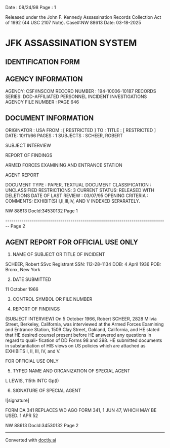 Date : 08/24/98
Page : 1

Released under the John F. Kennedy
Assassination Records Collection Act of
1992 (44 USC 2107 Note). Case#:NW
88613 Date: 03-18-2025

# JFK ASSASSINATION SYSTEM
## IDENTIFICATION FORM

## AGENCY INFORMATION

AGENCY: CSF/INSCOM
RECORD NUMBER : 194-10006-10187
RECORDS SERIES: DOD-AFFILIATED PERSONNEL INCIDENT INVESTIGATIONS
AGENCY FILE NUMBER : PAGE 646

## DOCUMENT INFORMATION

ORIGINATOR : USA
FROM : [ RESTRICTED ]
TO :
TITLE : [ RESTRICTED ]
DATE: 10/11/66
PAGES : 1
SUBJECTS : SCHEER, ROBERT

SUBJECT INTERVIEW

REPORT OF FINDINGS

ARMED FORCES EXAMINING AND ENTRANCE STATION

AGENT REPORT

DOCUMENT TYPE : PAPER, TEXTUAL DOCUMENT
CLASSIFICATION : UNCLASSIFIED
RESTRICTIONS: 3
CURRENT STATUS: RELEASED WITH DELETIONS
DATE OF LAST REVIEW : 03/07/95
OPENING CRITERIA :
COMMENTS: EXHIBIT(S) I,II,III,IV, AND V INDEXED SEPARATELY.

NW 88613 DocId:34530132 Page 1


-------------------------------------------------------------------------------- Page 2

## AGENT REPORT FOR OFFICIAL USE ONLY

1. NAME OF SUBJECT OR TITLE OF INCIDENT

SCHEER, Robert
SSvc Registrant SSN: 112-28-1134
DOB: 4 April 1936
POB: Bronx, New York

2. DATE SUBMITTED

11 October 1966

3. CONTROL SYMBOL OR FILE NUMBER

4. REPORT OF FINDINGS

(SUBJECT INTERVIEW) On 5 October 1966, Robert SCHEER, 2828 Milvia
Street, Berkeley, California, was interviewed at the Armed Forces Examining and
Entrance Station, 1509 Clay Street, Oakland, California, and HE stated that HE
desired counsel present before HE answered any questions in regard to quali-
fication of DD Forms 98 and 398. HE submitted documents in substantiation
of HIS views on US policies which are attached as EXHIBITS I, II, III, IV, and V.

FOR OFFICIAL USE ONLY

5. TYPED NAME AND ORGANIZATION OF SPECIAL AGENT

L LEWIS, 115th INTC Gp(I)

6. SIGNATURE OF SPECIAL AGENT

![signature]

FORM
DA 341 REPLACES WD AGO FORM 341, 1 JUN 47, WHICH MAY BE USED.
1 APR 52

NW 88613 Docld:34530132 Page 2


---
Converted with [doctly.ai](https://doctly.ai)